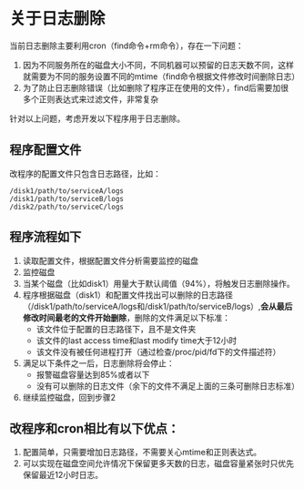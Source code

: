 # 关于日志删除

当前日志删除主要利用cron（find命令+rm命令），存在一下问题：

1. 因为不同服务所在的磁盘大小不同，不同机器可以预留的日志天数不同，这样就需要为不同的服务设置不同的mtime（find命令根据文件修改时间删除日志）
2. 为了防止日志删除错误（比如删除了程序正在使用的文件），find后需要加很多个正则表达式来过滤文件，非常复杂

针对以上问题，考虑开发以下程序用于日志删除。

## 程序配置文件

改程序的配置文件只包含日志路径，比如：

```
/disk1/path/to/serviceA/logs
/disk1/path/to/serviceB/logs
/disk2/path/to/serviceC/logs
```

## 程序流程如下

1. 读取配置文件，根据配置文件分析需要监控的磁盘
2. 监控磁盘
3. 当某个磁盘（比如disk1）用量大于默认阈值（94%），将触发日志删除操作。
4. 程序根据磁盘（disk1）和配置文件找出可以删除的日志路径（/disk1/path/to/serviceA/logs和/disk1/path/to/serviceB/logs）,**会从最后修改时间最老的文件开始删除**，删除的文件满足以下标准：
   * 该文件位于配置的日志路径下，且不是文件夹
   * 该文件的last access time和last modify time大于12小时
   * 该文件没有被任何进程打开（通过检查/proc/pid/fd下的文件描述符）
5. 满足以下条件之一后，日志删除将会停止：
   * 报警磁盘容量达到85%或者以下
   * 没有可以删除的日志文件（余下的文件不满足上面的三条可删除日志标准）
6. 继续监控磁盘，回到步骤2

## 改程序和cron相比有以下优点：

1. 配置简单，只需要增加日志路径，不需要关心mtime和正则表达式。
2. 可以实现在磁盘空间允许情况下保留更多天数的日志，磁盘容量紧张时只优先保留最近12小时日志。